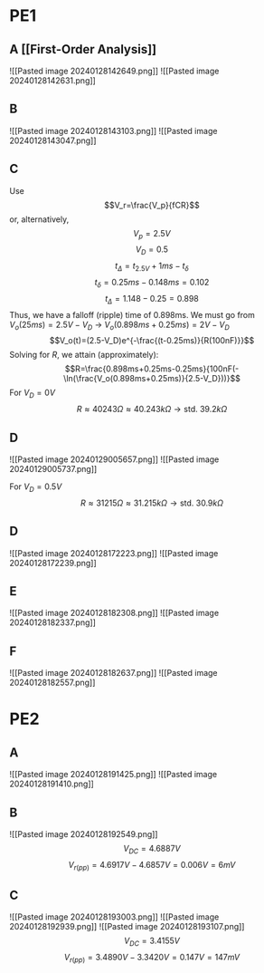 # PE1
## A [[First-Order Analysis]]
![[Pasted image 20240128142649.png]]
![[Pasted image 20240128142631.png]]

## B
![[Pasted image 20240128143103.png]]
![[Pasted image 20240128143047.png]]

## C
Use $$V_r=\frac{V_p}{fCR}$$ or, alternatively,
$$V_p=2.5V$$
$$V_D=0.5$$
$$t_{\Delta}=t_{2.5V}+1ms-t_\delta$$
$$t_{\delta}=0.25ms-0.148ms=0.102$$
$$t_\Delta=1.148-0.25=0.898$$
Thus, we have a falloff (ripple) time of 0.898ms. 
We must go from $V_o(25ms)=2.5V-V_D$ -> $V_o(0.898ms+0.25ms)=2V-V_D$
$$V_o(t)=(2.5-V_D)e^{-\frac{(t-0.25ms)}{R(100nF)}}$$
Solving for $R$, we attain (approximately):
$$R=\frac{0.898ms+0.25ms-0.25ms}{100nF(-\ln(\frac{V_o(0.898ms+0.25ms)}{2.5-V_D}))}$$
For $V_D=0V$
$$R\approx40243\Omega\approx40.243 k\Omega\to\text{std. }39.2k\Omega$$
## D
![[Pasted image 20240129005657.png]]
![[Pasted image 20240129005737.png]]

For $V_D=0.5V$
$$R\approx31215\Omega\approx31.215 k\Omega\to\text{std. }30.9k\Omega$$
## D
![[Pasted image 20240128172223.png]]
![[Pasted image 20240128172239.png]]

## E
![[Pasted image 20240128182308.png]]
![[Pasted image 20240128182337.png]]

## F
![[Pasted image 20240128182637.png]]
![[Pasted image 20240128182557.png]]

# PE2
## A
![[Pasted image 20240128191425.png]]
![[Pasted image 20240128191410.png]]
## B
![[Pasted image 20240128192549.png]]
$$V_{DC}=4.6887V$$
$$V_{r(pp)}=4.6917V-4.6857V=0.006V=6mV$$
## C
![[Pasted image 20240128193003.png]]
![[Pasted image 20240128192939.png]]
![[Pasted image 20240128193107.png]]
$$V_{DC}=3.4155V$$
$$V_{r(pp)}=3.4890V-3.3420V=0.147V=147mV$$
